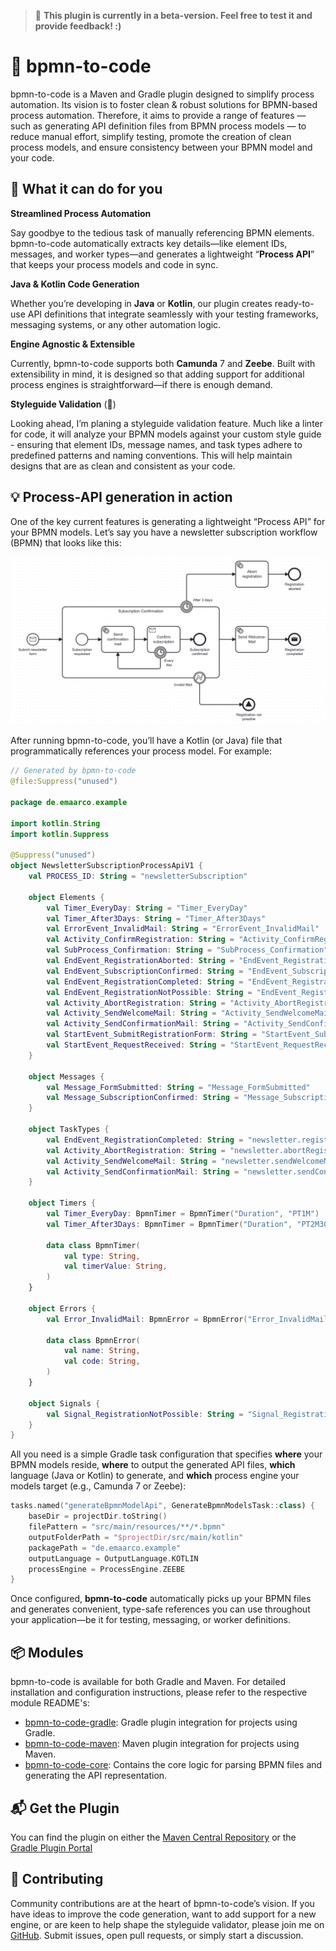 > 🚧 **This plugin is currently in a beta-version.
> Feel free to test it and provide feedback! :)**

# 🚀 bpmn-to-code

bpmn-to-code is a Maven and Gradle plugin designed to simplify process automation.
Its vision is to foster clean & robust solutions for BPMN-based process automation.
Therefore, it aims to provide a range of features —
such as generating API definition files from BPMN process models —
to reduce manual effort, simplify testing, promote the creation of clean process models,
and ensure consistency between your BPMN model and your code.

## **🤩** What it can do for you

**Streamlined Process Automation**

Say goodbye to the tedious task of manually referencing BPMN elements. bpmn-to-code automatically extracts key
details—like element IDs, messages, and worker types—and generates a lightweight “**Process API**” that keeps your
process models and code in sync.

**Java & Kotlin Code Generation**

Whether you’re developing in **Java** or **Kotlin**, our plugin creates ready-to-use API definitions that integrate
seamlessly with your testing frameworks, messaging systems, or any other automation logic.

**Engine Agnostic & Extensible**

Currently, bpmn-to-code supports both **Camunda** 7 and **Zeebe**. Built with extensibility in mind, it is designed so
that adding support for additional process engines is straightforward—if there is enough demand.

**Styleguide Validation** (🚧)

Looking ahead, I’m planing a styleguide validation feature. Much like a linter for code, it will analyze your BPMN
models against your custom style guide - ensuring that element IDs, message names, and task types adhere to predefined
patterns and naming conventions. This will help maintain designs that are as clean and consistent as your code.

## 💡 Process-API generation in action

One of the key current features is generating a lightweight “Process API” for your BPMN models.
Let’s say you have a newsletter subscription workflow (BPMN) that looks like this:

<img src="docs/example-process.png" alt="Example Process" width="800"/>

After running bpmn-to-code, you’ll have a Kotlin (or Java) file that programmatically references your process model. For
example:

```kotlin
// Generated by bpmn-to-code
@file:Suppress("unused")

package de.emaarco.example

import kotlin.String
import kotlin.Suppress

@Suppress("unused")
object NewsletterSubscriptionProcessApiV1 {
    val PROCESS_ID: String = "newsletterSubscription"

    object Elements {
        val Timer_EveryDay: String = "Timer_EveryDay"
        val Timer_After3Days: String = "Timer_After3Days"
        val ErrorEvent_InvalidMail: String = "ErrorEvent_InvalidMail"
        val Activity_ConfirmRegistration: String = "Activity_ConfirmRegistration"
        val SubProcess_Confirmation: String = "SubProcess_Confirmation"
        val EndEvent_RegistrationAborted: String = "EndEvent_RegistrationAborted"
        val EndEvent_SubscriptionConfirmed: String = "EndEvent_SubscriptionConfirmed"
        val EndEvent_RegistrationCompleted: String = "EndEvent_RegistrationCompleted"
        val EndEvent_RegistrationNotPossible: String = "EndEvent_RegistrationNotPossible"
        val Activity_AbortRegistration: String = "Activity_AbortRegistration"
        val Activity_SendWelcomeMail: String = "Activity_SendWelcomeMail"
        val Activity_SendConfirmationMail: String = "Activity_SendConfirmationMail"
        val StartEvent_SubmitRegistrationForm: String = "StartEvent_SubmitRegistrationForm"
        val StartEvent_RequestReceived: String = "StartEvent_RequestReceived"
    }

    object Messages {
        val Message_FormSubmitted: String = "Message_FormSubmitted"
        val Message_SubscriptionConfirmed: String = "Message_SubscriptionConfirmed"
    }

    object TaskTypes {
        val EndEvent_RegistrationCompleted: String = "newsletter.registrationCompleted"
        val Activity_AbortRegistration: String = "newsletter.abortRegistration"
        val Activity_SendWelcomeMail: String = "newsletter.sendWelcomeMail"
        val Activity_SendConfirmationMail: String = "newsletter.sendConfirmationMail"
    }

    object Timers {
        val Timer_EveryDay: BpmnTimer = BpmnTimer("Duration", "PT1M")
        val Timer_After3Days: BpmnTimer = BpmnTimer("Duration", "PT2M30S")

        data class BpmnTimer(
            val type: String,
            val timerValue: String,
        )
    }

    object Errors {
        val Error_InvalidMail: BpmnError = BpmnError("Error_InvalidMail", "500")

        data class BpmnError(
            val name: String,
            val code: String,
        )
    }

    object Signals {
        val Signal_RegistrationNotPossible: String = "Signal_RegistrationNotPossible"
    }
}
```

All you need is a simple Gradle task configuration that specifies **where** your BPMN models reside,
**where** to output the generated API files, **which** language (Java or Kotlin) to generate,
and **which** process engine your models target (e.g., Camunda 7 or Zeebe):

```kotlin
tasks.named("generateBpmnModelApi", GenerateBpmnModelsTask::class) {
    baseDir = projectDir.toString()
    filePattern = "src/main/resources/**/*.bpmn"
    outputFolderPath = "$projectDir/src/main/kotlin"
    packagePath = "de.emaarco.example"
    outputLanguage = OutputLanguage.KOTLIN
    processEngine = ProcessEngine.ZEEBE
}
```

Once configured, **bpmn-to-code** automatically picks up your BPMN files and generates convenient,
type-safe references you can use throughout your application—be it for testing, messaging,
or worker definitions.

## 📦 Modules

bpmn-to-code is available for both Gradle and Maven.
For detailed installation and configuration instructions,
please refer to the respective module README's:

- [bpmn-to-code-gradle](bpmn-to-code-gradle/README.md): Gradle plugin integration for
  projects using Gradle.
- [bpmn-to-code-maven](bpmn-to-code-maven/README.md): Maven plugin integration for
  projects using Maven.
- [bpmn-to-code-core](bpmn-to-code-core): Contains the core logic for parsing BPMN files and generating the API
  representation.

## 📬 Get the Plugin

You can find the plugin on either
the [Maven Central Repository](https://central.sonatype.com/artifact/io.github.emaarco/bpmn-to-code-maven)
or the [Gradle Plugin Portal](https://plugins.gradle.org/plugin/io.github.emaarco.bpmn-to-code-gradle)

## 🤝 Contributing

Community contributions are at the heart of bpmn-to-code’s vision.
If you have ideas to improve the code generation, want to add support for a new engine,
or are keen to help shape the styleguide validator,
please join me on [GitHub](https://github.com/example/bpmn-to-code).
Submit issues, open pull requests, or simply start a discussion.
